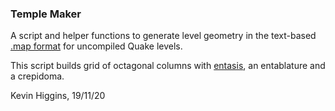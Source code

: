 ### Temple Maker

A script and helper functions to generate level geometry in the text-based [.map format](https://quakewiki.org/wiki/Quake_Map_Format) for uncompiled Quake levels. 

This script builds grid of octagonal columns with [entasis](https://en.wikipedia.org/wiki/Entasis), an entablature and a crepidoma.

Kevin Higgins, 19/11/20
